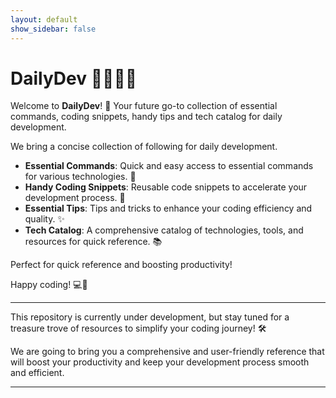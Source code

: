 ```yaml
---
layout: default
show_sidebar: false
---
```


# DailyDev 👩🏻‍💻🎯

Welcome to **DailyDev**! 🚀 Your future go-to collection of essential commands, coding snippets, handy tips and tech catalog for daily development. 

We bring a concise collection of following for daily development.

* **Essential Commands**: Quick and easy access to essential commands for various technologies. 🚀
* **Handy Coding Snippets**: Reusable code snippets to accelerate your development process. 💨
* **Essential Tips**: Tips and tricks to enhance your coding efficiency and quality. ✨
* **Tech Catalog**: A comprehensive catalog of technologies, tools, and resources for quick reference. 📚

Perfect for quick reference and boosting productivity!

Happy coding! 💻🎉

---

This repository is currently under development, but stay tuned for a treasure trove of resources to simplify your coding journey! 🛠️

We are going to bring you a comprehensive and user-friendly reference that will boost your productivity and keep your development process smooth and efficient. 

---
